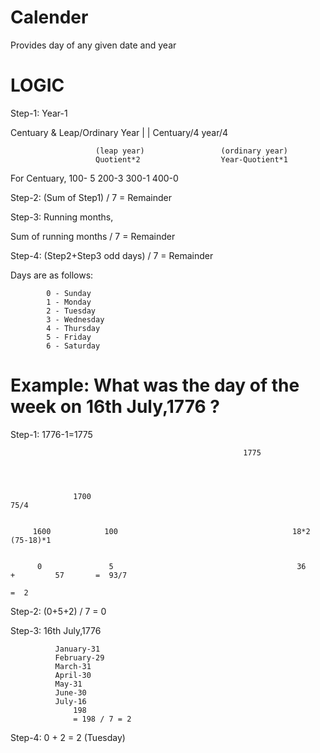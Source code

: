 # Calender
Provides day of any given date and year
                                                                          
# LOGIC

Step-1: Year-1

Centuary &  Leap/Ordinary Year
        |                                          |
Centuary/4                             year/4
 
                
                       (leap year)                 (ordinary year)
                       Quotient*2                  Year-Quotient*1

For Centuary,
100- 5
200-3
300-1
400-0

Step-2:  (Sum of Step1) / 7 = Remainder 


Step-3: Running months,

Sum of running months / 7 = Remainder 


Step-4: (Step2+Step3 odd days) / 7 = Remainder 

Days are as follows:

            0 - Sunday
            1 - Monday
            2 - Tuesday
            3 - Wednesday
            4 - Thursday
            5 - Friday
            6 - Saturday
















# Example: What was the day of the week on 16th July,1776 ?

Step-1: 1776-1=1775

                                                        1775


                    

                  1700                                                       75/4
          
        
         1600            100                                       18*2              (75-18)*1


          0               5                                         36         +         57       =  93/7  
                                                                                                  =  2

Step-2: (0+5+2) / 7 = 0

Step-3: 16th July,1776
 
              January-31
              February-29
              March-31
              April-30
              May-31
              June-30
              July-16
                  198
                  = 198 / 7 = 2

Step-4: 0 + 2 = 2 (Tuesday) 
